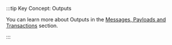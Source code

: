 :::tip Key Concept: Outputs

You can learn more about Outputs in the
[Messages, Payloads and Transactions](./../../key_concepts/messages_payloads_and_transactions.md) section.

:::